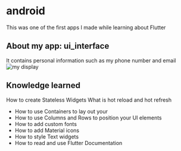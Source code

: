 # android 
This was one of the first apps I made while learning about Flutter
## About my app: ui_interface
It contains personal information such as my phone number and email
<img src="[image](https://photos.google.com/album/AF1QipOsZKBhbDGauEG0fPLp7lO-WFl8KJf-tNqfd23E/photo/AF1QipNt4MoOj5vZJLZOj9Mf7dE0DeFqUP1uPJ9s-frW)_url" alt="my display">
## Knowledge learned
How to create Stateless Widgets
What is hot reload and hot refresh
- How to use Containers to lay out your 
- How to use Columns and Rows to position your UI elements
- How to add custom fonts
- How to add Material icons
- How to style Text widgets
- How to read and use Flutter Documentation


